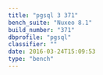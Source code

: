 ```yaml
---
title: "pgsql 3 371"
bench_suite: "Nuxeo 8.1"
build_number: "371"
dbprofile: "pgsql"
classifier: ""
date: 2016-03-24T15:09:53
type: "bench"
---
```

